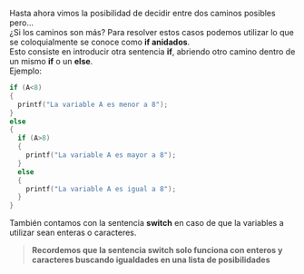 Hasta ahora vimos la posibilidad de decidir entre dos caminos posibles pero...<br> ¿Si los caminos son más?
Para resolver estos casos podemos utilizar lo que se coloquialmente  se conoce como **if anidados**.<br>
Esto consiste en introducir otra sentencia **if**, abriendo otro camino dentro de un mismo **if** o un **else**.<br>
Ejemplo:<br>

```C
if (A<8)
{
  printf("La variable A es menor a 8");
}
else
{
  if (A>8)
  {
    printf("La variable A es mayor a 8");  
  }
  else
  {
    printf("La variable A es igual a 8");
  }
}
```

También contamos con la sentencia **switch** en caso de que la variables a utilizar sean enteras o caracteres.
> **Recordemos que la sentencia switch solo funciona con enteros y caracteres buscando igualdades en una lista de posibilidades**


